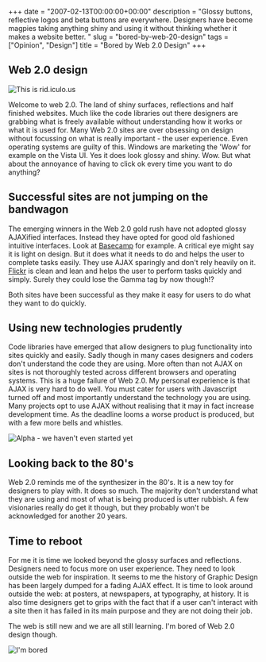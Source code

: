 +++
date = "2007-02-13T00:00:00+00:00"
description = "Glossy buttons, reflective logos and beta buttons are everywhere. Designers have become magpies taking anything shiny and using it without thinking whether it makes a website better. "
slug = "bored-by-web-20-design"
tags = ["Opinion", "Design"]
title = "Bored by Web 2.0 Design"
+++

## Web 2.0 design

![This is rid.iculo.us][1]

Welcome to web 2.0. The land of shiny surfaces, reflections and half finished
websites. Much like the code libraries out there designers are grabbing what is
freely available without understanding how it works or what it is used for. Many
Web 2.0 sites are over obsessing on design without focussing on what is really
important - the user experience. Even operating systems are guilty of this.
Windows are marketing the 'Wow' for example on the Vista UI. Yes it does look
glossy and shiny. Wow. But what about the annoyance of having to click ok every
time you want to do anything?

## Successful sites are not jumping on the bandwagon

The emerging winners in the Web 2.0 gold rush have not adopted glossy AJAXified
interfaces. Instead they have opted for good old fashioned intuitive interfaces.
Look at [Basecamp][2] for example. A critical eye might say it is light on
design. But it does what it needs to do and helps the user to complete tasks
easily. They use AJAX sparingly and don't rely heavily on it. [Flickr][3] is
clean and lean and helps the user to perform tasks quickly and simply. Surely
they could lose the Gamma tag by now though!?

Both sites have been successful as they make it easy for users to do what they
want to do quickly.

## Using new technologies prudently

Code libraries have emerged that allow designers to plug functionality into
sites quickly and easily. Sadly though in many cases designers and coders don't
understand the code they are using. More often than not AJAX on sites is not
thoroughly tested across different browsers and operating systems. This is a
huge failure of Web 2.0. My personal experience is that AJAX is very hard to do
well. You must cater for users with Javascript turned off and most importantly
understand the technology you are using. Many projects opt to use AJAX without
realising that it may in fact increase development time. As the deadline looms a
worse product is produced, but with a few more bells and whistles.

![Alpha - we haven't even started yet][4]

## Looking back to the 80's

Web 2.0 reminds me of the synthesizer in the 80's. It is a new toy for designers
to play with. It does so much. The majority don't understand what they are using
and most of what is being produced is utter rubbish. A few visionaries really do
get it though, but they probably won't be acknowledged for another 20 years.

## Time to reboot

For me it is time we looked beyond the glossy surfaces and reflections.
Designers need to focus more on user experience. They need to look outside the
web for inspiration. It seems to me the history of Graphic Design has been
largely dumped for a fading AJAX effect. It is time to look around outside the
web: at posters, at newspapers, at typography, at history. It is also time
designers get to grips with the fact that if a user can't interact with a site
then it has failed in its main purpose and they are not doing their job.

The web is still new and we are all still learning. I'm bored of Web 2.0 design
though.

![I'm bored][5]

[1]: /images/articles/ridiculous.png
[2]: http://www.basecamphq.com/
[3]: http://www.flickr.com/
[4]: /images/articles/alpha.png
[5]: /images/articles/bored.png
